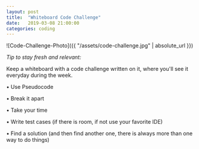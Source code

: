 ```yaml
---
layout: post
title:  "Whiteboard Code Challenge"
date:   2019-03-08 21:00:00
categories: coding
---
```


![Code-Challenge-Photo]({{ "/assets/code-challenge.jpg" | absolute_url }})

*Tip to stay fresh and relevant:*

Keep a whiteboard with a code challenge written on it, where you'll see it everyday during the week.

  • Use Pseudocode

  • Break it apart

  • Take your time

  • Write test cases (if there is room, if not use your favorite IDE)

  • Find a solution (and then find another one, there is always more than one way to do things)
